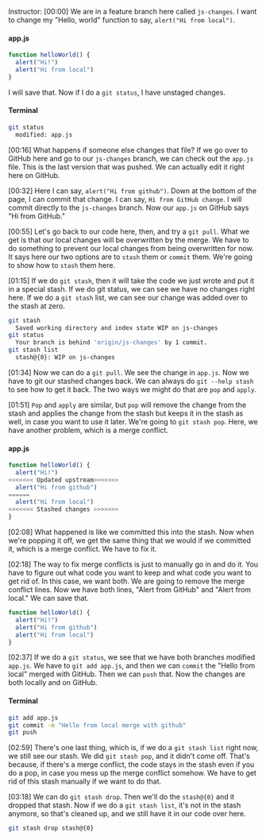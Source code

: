 Instructor: [00:00] We are in a feature branch here called `js-changes`. I want to change my "Hello, world" function to say, `alert("Hi from local")`. 

#### app.js
```js
function helloWorld() {
  alert("Hi!")
  alert("Hi from local")
}
```

I will save that. Now if I do a `git status`, I have unstaged changes.

#### Terminal
```bash
git status
  modified: app.js
```

[00:16] What happens if someone else changes that file? If we go over to GitHub here and go to our `js-changes` branch, we can check out the `app.js` file. This is the last version that was pushed. We can actually edit it right here on GitHub.

[00:32] Here I can say, `alert("Hi from github")`. Down at the bottom of the page, I can commit that change. I can say, `Hi from GitHub change`. I will commit directly to the `js-changes` branch. Now our `app.js` on GitHub says "Hi from GitHub."

[00:55] Let's go back to our code here, then, and try a `git pull`. What we get is that our local changes will be overwritten by the merge. We have to do something to prevent our local changes from being overwritten for now. It says here our two options are to `stash` them or `commit` them. We're going to show how to `stash` them here.

[01:15] If we do `git stash`, then it will take the code we just wrote and put it in a special stash. If we do git status, we can see we have no changes right here. If we do a `git stash` list, we can see our change was added over to the stash at zero.

```bash
git stash
  Saved working directory and index state WIP on js-changes
git status
  Your branch is behind 'origin/js-changes' by 1 commit.
git stash list
  stash@{0}: WIP on js-changes
```

[01:34] Now we can do a `git pull`. We see the change in `app.js`. Now we have to git our stashed changes back. We can always do `git --help stash` to see how to get it back. The two ways we might do that are `pop` and `apply`.

[01:51] `Pop` and `apply` are similar, but `pop` will remove the change from the stash and applies the change from the stash but keeps it in the stash as well, in case you want to use it later. We're going to `git stash pop`. Here, we have another problem, which is a merge conflict.

#### app.js
```js
function helloWorld() {
  alert("Hi!")
<<<<<<< Updated upstream>>>>>>>
  alert("Hi from github")
======
  alert("Hi from local")
<<<<<<< Stashed changes >>>>>>>
}
```

[02:08] What happened is like we committed this into the stash. Now when we're popping it off, we get the same thing that we would if we committed it, which is a merge conflict. We have to fix it.

[02:18] The way to fix merge conflicts is just to manually go in and do it. You have to figure out what code you want to keep and what code you want to get rid of. In this case, we want both. We are going to remove the merge conflict lines. Now we have both lines, "Alert from GitHub" and "Alert from local." We can save that.

```js
function helloWorld() {
  alert("Hi!")
  alert("Hi from github")
  alert("Hi from local")
}
```

[02:37] If we do a `git status`, we see that we have both branches modified `app.js`. We have to `git add app.js`, and then we can `commit` the "Hello from local" merged with GitHub. Then we can `push` that. Now the changes are both locally and on GitHub.

#### Terminal
```bash
git add app.js
git commit -m "Hello from local merge with github"
git push
```

[02:59] There's one last thing, which is, if we do a `git stash list` right now, we still see our stash. We did `git stash pop`, and it didn't come off. That's because, if there's a merge conflict, the code stays in the stash even if you do a pop, in case you mess up the merge conflict somehow. We have to get rid of this stash manually if we want to do that.

[03:18] We can do `git stash drop`. Then we'll do the `stash@{0}` and it dropped that stash. Now if we do a `git stash list`, it's not in the stash anymore, so that's cleaned up, and we still have it in our code over here.

```bash
git stash drop stash@{0}
```